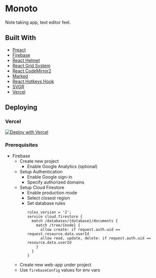# Monoto

Note taking app, text editor feel.

## Built With

- [Preact](https://preactjs.com/)
- [Firebase](https://firebase.google.com/)
- [React Helmet](https://github.com/nfl/react-helmet)
- [React Grid System](https://github.com/sealninja/react-grid-system)
- [React CodeMirror2](https://github.com/scniro/react-codemirror2)
- [Marked](https://github.com/markedjs/marked)
- [React Hotkeys Hook](https://github.com/JohannesKlauss/react-hotkeys-hook)
- [SVGR](https://react-svgr.com/)
- [Vercel](https://vercel.com/)

## Deploying

### Vercel

[![Deploy with Vercel](https://vercel.com/button)](https://vercel.com/new/git/external?repository-url=https%3A%2F%2Fgithub.com%2Fkiloev%2Fmonoto&env=FIREBASE_API_KEY,FIREBASE_AUTH_DOMAIN,FIREBASE_DATABASE_URL,FIREBASE_PROJECT_ID,FIREBASE_STORAGE_BUCKET,FIREBASE_MESSAGING_SENDER_ID,FIREBASE_APP_ID,FIREBASE_MEASUREMENT_ID&envDescription=The%20values%20of%20your%20Firebase%20config%20object.&envLink=https%3A%2F%2Ffirebase.google.com%2Fdocs%2Fweb%2Fsetup&project-name=monoto&repo-name=monoto&demo-title=Monoto&demo-description=Note%20taking%20app%2C%20text%20editor%20feel&demo-url=https%3A%2F%2Fmonoto.app&demo-image=https%3A%2F%2Fmonoto.app%2Fassets%2Ficons%2Fandroid-chrome-512x512.png)

### Prerequisites

- Firebase
  - Create new project
    - Enable Google Analytics (optional)
  - Setup Authentication
    - Enable Google sign-in
    - Specify authorized domains
  - Setup Cloud Firestore
    - Enable production mode
    - Select closest region
    - Set database rules
      ```
      rules_version = '2';
      service cloud.firestore {
        match /databases/{database}/documents {
          match /tree/{node} {
            allow create: if request.auth.uid == request.resource.data.userId
            allow read, update, delete: if request.auth.uid == resource.data.userId
          }
        }
      }
      ```
  - Create new web-app under project
  - Use `firebaseConfig` values for env vars
